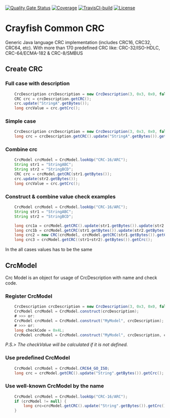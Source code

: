 [![Quality Gate Status](https://sonarcloud.io/api/project_badges/measure?project=sftwnd_crayfish_common_crc&metric=alert_status)](https://sonarcloud.io/summary/new_code?id=sftwnd_crayfish_common_crc) [![Coverage](https://sonarcloud.io/api/project_badges/measure?project=sftwnd_crayfish_common_crc&metric=coverage)](https://sonarcloud.io/summary/new_code?id=sftwnd_crayfish_common_crc) [![TravisCI-build](https://app.travis-ci.com/sftwnd/crayfish-common-crc.svg?branch=master)](https://app.travis-ci.com/github/sftwnd/crayfish-common-crc/logscans) [![License](https://img.shields.io/github/license/sftwnd/crayfish-common-crc)](https://github.com/sftwnd/crayfish-common-crc/blob/master/LICENSE)
# Crayfish Common CRC
Generic Java language CRC implementation (includes CRC16, CRC32, CRC64, etc). With more than 170 predefined CRC like: CRC-32/ISO-HDLC, CRC-64/ECMA-182 &amp; CRC-8/SMBUS
## Create CRC
### Full case with description
```java
    CrcDescription crcDescription = new CrcDescription(3, 0x3, 0x0, false, false, 0x7);
    CRC crc = crcDescription.getCRC();
    crc.update("StringA".getBytes());
    long crcValue = crc.getCrc();
```
### Simple case 
```java
    CrcDescription crcDescription = new CrcDescription(3, 0x3, 0x0, false, false, 0x7);
    long crc = crcDescription.getCRC().update("StringA".getBytes()).getCrc();
```
### Combine crc
```java
    CrcModel crcModel = CrcModel.lookUp("CRC-16/ARC");
    String str1 = "StringABC";
    String str2 = "StringBCD";
    CRC crc = crcModel.getCRC(str1.getBytes());
    crc.update(str2.getBytes());
    long crcValue = crc.getCrc();
```

### Construct & combine value check examples
```java
    CrcModel crcModel = CrcModel.lookUp("CRC-16/ARC");
    String str1 = "StringABC";
    String str2 = "StringBCD";

    long crc1a = crcModel.getCRC().update(str1.getBytes()).update(str2.getBytes()).getCrc();
    long crc1b = crcModel.getCRC(str1.getBytes()).update(str2.getBytes()).getCrc();
    long crc2 = new CRC(crcModel, crcModel.getCRC(str1.getBytes()).getCrc(), str1.length()).update(str2.getBytes()).getCrc();
    long crc3 = crcModel.getCRC((str1+str2).getBytes()).getCrc();
```
In the all cases values has to be the same

## CrcModel
Crc Model is an object for usage of CrcDescription with name and check code.
### Register CrcModel
```java
    CrcDescription crcDescription = new CrcDescription(3, 0x3, 0x0, false, false, 0x7);
    CrcModel crcModel = CrcModel.construct(crcDescription);
    # >>> or:
    CrcModel crcModel = CrcModel.construct("MyModel", crcDescription);
    # >>> or:
    long checkCode = 0x4L;
    CrcModel crcModel = CrcModel.construct("MyModel", crcDescription, checkCode);
```
_P.S.> The checkValue will be calculated if it is not defined._

### Use predefined CrcModel
```java
    CrcModel crcModel = CrcModel.CRC64_GO_ISO;
    long crc = crcModel.getCRC().update("String".getBytes()).getCrc();
```
### Use well-known CrcModel by the name
```java
    CrcModel crcModel = CrcModel.lookUp("CRC-16/ARC");
    if (crcModel != null) {
        long crc=crcModel.getCRC().update("String".getBytes()).getCrc();
    }
```